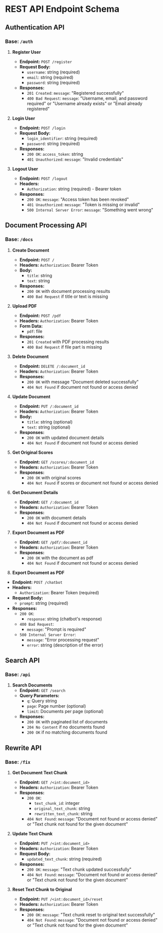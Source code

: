 # REST API Endpoint Schema

## Authentication API

### Base: `/auth`

1. **Register User**
   - **Endpoint:** `POST /register`
   - **Request Body:**
     - `username`: string (required)
     - `email`: string (required)
     - `password`: string (required)
   - **Responses:**
     - `201 Created`: `message`: "Registered successfully"
     - `400 Bad Request`: `message`: "Username, email, and password required" or "Username already exists" or "Email already registered"

2. **Login User**
   - **Endpoint:** `POST /login`
   - **Request Body:**
     - `login_identifier`: string (required)
     - `password`: string (required)
   - **Responses:**
     - `200 OK`: `access_token`: string
     - `401 Unauthorized`: `message`: "Invalid credentials"

3. **Logout User**
   - **Endpoint:** `POST /logout`
   - **Headers:**
     - `Authorization`: string (required) - Bearer token
   - **Responses:**
     - `200 OK`: `message`: "Access token has been revoked"
     - `401 Unauthorized`: `message`: "Token is missing or invalid"
     - `500 Internal Server Error`: `message`: "Something went wrong"

## Document Processing API

### Base: `/docs`

1. **Create Document**
   - **Endpoint:** `POST /`
   - **Headers:** `Authorization`: Bearer Token
   - **Body:**
     - `title`: string
     - `text`: string
   - **Responses:**
     - `200 OK` with document processing results
     - `400 Bad Request` if title or text is missing

2. **Upload PDF**
   - **Endpoint:** `POST /pdf`
   - **Headers:** `Authorization`: Bearer Token
   - **Form Data:**
     - `pdf`: file
   - **Responses:**
     - `201 Created` with PDF processing results
     - `400 Bad Request` if file part is missing

3. **Delete Document**
   - **Endpoint:** `DELETE /:document_id`
   - **Headers:** `Authorization`: Bearer Token
   - **Responses:**
     - `200 OK` with message "Document deleted successfully"
     - `404 Not Found` if document not found or access denied

4. **Update Document**
   - **Endpoint:** `PUT /:document_id`
   - **Headers:** `Authorization`: Bearer Token
   - **Body:**
     - `title`: string (optional)
     - `text`: string (optional)
   - **Responses:**
     - `200 OK` with updated document details
     - `404 Not Found` if document not found or access denied

5. **Get Original Scores**
   - **Endpoint:** `GET /scores/:document_id`
   - **Headers:** `Authorization`: Bearer Token
   - **Responses:**
     - `200 OK` with original scores
     - `404 Not Found` if scores or document not found or access denied

6. **Get Document Details**
   - **Endpoint:** `GET /:document_id`
   - **Headers:** `Authorization`: Bearer Token
   - **Responses:**
     - `200 OK` with document details
     - `404 Not Found` if document not found or access denied

7. **Export Document as PDF**
   - **Endpoint:** `GET /pdf/:document_id`
   - **Headers:** `Authorization`: Bearer Token
   - **Responses:**
     - `200 OK` with the document as pdf
     - `404 Not Found` if document not found or access denied

8. **Export Document as PDF**
- **Endpoint:** `POST /chatbot`
- **Headers:** 
  - `Authorization`: Bearer Token (required)
- **Request Body:**
  - `prompt`: string (required)
- **Responses:**
  - `200 OK`: 
    - `response`: string (chatbot's response)
  - `400 Bad Request`: 
    - `message`: "Prompt is required"
  - `500 Internal Server Error`: 
    - `message`: "Error processing request"
    - `error`: string (description of the error)

## Search API

### Base: `/api`

1. **Search Documents**
   - **Endpoint:** `GET /search`
   - **Query Parameters:**
     - `q`: Query string
     - `page`: Page number (optional)
     - `limit`: Documents per page (optional)
   - **Responses:**
     - `200 OK` with paginated list of documents
     - `204 No Content` if no documents found
     - `200 OK` if no matching documents found

## Rewrite API

### Base: `/fix`

1. **Get Document Text Chunk**
   - **Endpoint:** `GET /<int:document_id>`
   - **Headers:** `Authorization`: Bearer Token
   - **Responses:**
     - `200 OK`: 
       - `text_chunk_id`: integer
       - `original_text_chunk`: string
       - `rewritten_text_chunk`: string
     - `404 Not Found`: `message`: "Document not found or access denied" or "Text chunk not found for the given document"

2. **Update Text Chunk**
   - **Endpoint:** `PUT /<int:document_id>`
   - **Headers:** `Authorization`: Bearer Token
   - **Request Body:**
     - `updated_text_chunk`: string (required)
   - **Responses:**
     - `200 OK`: `message`: "Text chunk updated successfully"
     - `404 Not Found`: `message`: "Document not found or access denied" or "Text chunk not found for the given document"

3. **Reset Text Chunk to Original**
   - **Endpoint:** `PUT /<int:document_id>/reset`
   - **Headers:** `Authorization`: Bearer Token
   - **Responses:**
     - `200 OK`: `message`: "Text chunk reset to original text successfully"
     - `404 Not Found`: `message`: "Document not found or access denied" or "Text chunk not found for the given document"
